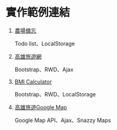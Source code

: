 # 實作範例連結

1. [農場備忘](https://eden90267.github.io/hex-js/ch10/localstorage-hwTalk/)

    Todo list、LocalStorage

2. [高雄旅遊網](https://eden90267.github.io/hex-js/hw1/)

    Bootstrap、RWD、Ajax
    
3. [BMI Calculator](https://eden90267.github.io/hex-js/hw2/)

    Bootstrap、RWD、LocalStorage

4. [高雄旅遊Google Map](https://eden90267.github.io/hex-js/ch14/GoogleMap-select-and-json/)

    Google Map API、Ajax、Snazzy Maps